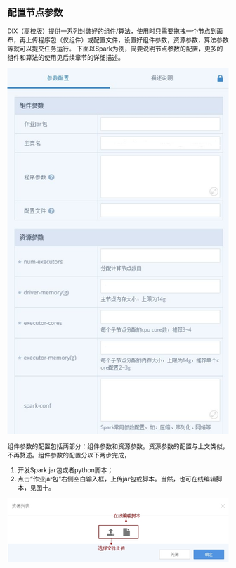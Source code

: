 ## 配置节点参数
DIX（高校版）提供一系列封装好的组件/算法，使用时只需要拖拽一个节点到画布，再上传程序包（仅组件）或配置文件，设置好组件参数，资源参数，算法参数等就可以提交任务运行。 下面以Spark为例，简要说明节点参数的配置，更多的组件和算法的使用见后续章节的详细描述。
<div  align="center">
 <img src="./manual/pic8.jpg"/>   
</div>

组件参数的配置包括两部分：组件参数和资源参数。资源参数的配置与上文类似，不再赘述。组件参数的配置分以下两步完成，
1.  开发Spark jar包或者python脚本；
2.  点击“作业jar包”右侧空白输入框，上传jar包或脚本。当然，也可在线编辑脚本，见图十。
<div  align="center">
 <img src="./manual/pic9.jpg"/>   
</div>
